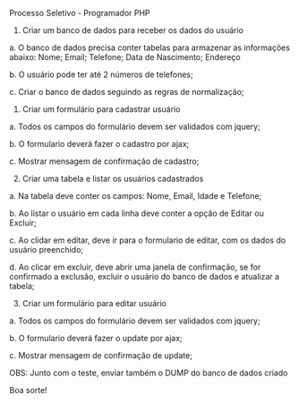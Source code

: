 Processo Seletivo - Programador PHP

1) Criar um banco de dados para receber os dados do usuário
 
 a. O banco de dados precisa conter tabelas para armazenar as informações abaixo:
  Nome; 
  Email; 
  Telefone; 
  Data de Nascimento; 
  Endereço		
 
 b. O usuário pode ter até 2 números de telefones;	
 
 c. Criar o banco de dados seguindo as regras de normalização;

 
1) Criar um formulário para cadastrar usuário

 a. Todos os campos do formulário devem ser validados  com jquery;
 
 b. O formulario deverá fazer o cadastro por ajax;	
 
 c. Mostrar mensagem de confirmação de cadastro;

 
2) Criar uma tabela e listar os usuários cadastrados
 
 a. Na tabela deve conter os campos: Nome, Email, Idade e Telefone;
 
 b. Ao listar o usuário em cada linha deve conter a opção de Editar ou Excluir;
 
 c. Ao clidar em editar, deve ir para o formulario de editar, com os dados do usuário preenchido;
 
 d. Ao clicar em excluir, deve abrir uma janela de confirmação, se for confirmado a exclusão, excluir o usuário do banco de dados e atualizar a tabela;	

 
3) Criar um formulário para editar usuário

 a. Todos os campos do formulário devem ser validados com jquery;

 b. O formulario deverá fazer o update por ajax;

 c. Mostrar mensagem de confirmação de update;

 
	
OBS: Junto com o teste, enviar também o DUMP do banco de dados criado

Boa sorte!

